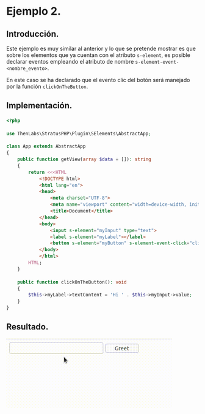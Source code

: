 
# Ejemplo 2.

## Introducción.

Este ejemplo es muy similar al anterior y lo que se pretende mostrar es que sobre los elementos que ya cuentan con el atributo `s-element`, es posible declarar eventos empleando el atributo de nombre `s-element-event-<nombre_evento>`.

En este caso se ha declarado que el evento clic del botón será manejado por la función `clickOnTheButton`.

## Implementación.

```php
<?php

use ThenLabs\StratusPHP\Plugin\SElements\AbstractApp;

class App extends AbstractApp
{
    public function getView(array $data = []): string
    {
        return <<<HTML
            <!DOCTYPE html>
            <html lang="en">
            <head>
                <meta charset="UTF-8">
                <meta name="viewport" content="width=device-width, initial-scale=1.0">
                <title>Document</title>
            </head>
            <body>
                <input s-element="myInput" type="text">
                <label s-element="myLabel"></label>
                <button s-element="myButton" s-element-event-click="clickOnTheButton">Greet</button>
            </body>
            </html>
        HTML;
    }

    public function clickOnTheButton(): void
    {
        $this->myLabel->textContent = 'Hi ' . $this->myInput->value;
    }
}
```

## Resultado.

![](result.gif)